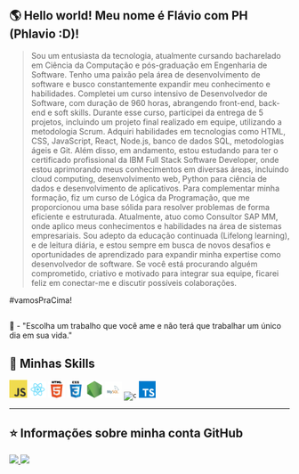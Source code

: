 ## 🌎 Hello world! Meu nome é <strong>Flávio com PH (Phlavio :D)!</strong>

> Sou um entusiasta da tecnologia, atualmente cursando bacharelado em Ciência da Computação e pós-graduação em Engenharia de Software. Tenho uma paixão pela área de desenvolvimento de software e busco constantemente expandir meu conhecimento e habilidades.
Completei um curso intensivo de Desenvolvedor de Software, com duração de 960 horas, abrangendo front-end, back-end e soft skills. Durante esse curso, participei da entrega de 5 projetos, incluindo um projeto final realizado em equipe, utilizando a metodologia Scrum. Adquiri habilidades em tecnologias como HTML, CSS, JavaScript, React, Node.js, banco de dados SQL, metodologias ágeis e Git.
Além disso, em andamento, estou estudando para ter o certificado profissional da IBM Full Stack Software Developer, onde estou aprimorando meus conhecimentos em diversas áreas, incluindo cloud computing, desenvolvimento web, Python para ciência de dados e desenvolvimento de aplicativos.
Para complementar minha formação, fiz um curso de Lógica da Programação, que me proporcionou uma base sólida para resolver problemas de forma eficiente e estruturada.
Atualmente, atuo como Consultor SAP MM, onde aplico meus conhecimentos e habilidades na área de sistemas empresariais.
Sou adepto da educação continuada (Lifelong learning), e de leitura diária, e estou sempre em busca de novos desafios e oportunidades de aprendizado para expandir minha expertise como desenvolvedor de software. Se você está procurando alguém comprometido, criativo e motivado para integrar sua equipe, ficarei feliz em conectar-me e discutir possíveis colaborações.

#vamosPraCima!

##

💬 - "Escolha um trabalho que você ame e não terá que trabalhar um único dia em sua vida."

## 🚀 Minhas Skills
<code><img height="32" src="https://raw.githubusercontent.com/github/explore/80688e429a7d4ef2fca1e82350fe8e3517d3494d/topics/javascript/javascript.png" alt="Javascript"/></code>
<code><img height="30" src="https://raw.githubusercontent.com/github/explore/80688e429a7d4ef2fca1e82350fe8e3517d3494d/topics/react/react.png" alt="React"/></code>
<code><img height="30" src="https://raw.githubusercontent.com/github/explore/80688e429a7d4ef2fca1e82350fe8e3517d3494d/topics/html/html.png" alt="HTML5"/></code>
<code><img height="30" src="https://raw.githubusercontent.com/github/explore/80688e429a7d4ef2fca1e82350fe8e3517d3494d/topics/css/css.png" alt="CSS"/></code>
<code><img height="30" src="https://raw.githubusercontent.com/github/explore/80688e429a7d4ef2fca1e82350fe8e3517d3494d/topics/nodejs/nodejs.png" alt="Nodejs"/></code>
<code><img height="30" src="https://raw.githubusercontent.com/github/explore/80688e429a7d4ef2fca1e82350fe8e3517d3494d/topics/mysql/mysql.png" alt="MySQL"/></code>
<code><img height="30" src="https://cdn.iconscout.com/icon/free/png-512/c-programming-569564.png" alt="c"/></code>
<code><img height="30" src="https://raw.githubusercontent.com/github/explore/80688e429a7d4ef2fca1e82350fe8e3517d3494d/topics/typescript/typescript.png" alt="Typescript"/></code>

---

## ⭐ Informações sobre minha conta GitHub
<div>
  <a href="https://github.com/PhFranca">
  <img height="145em" src="https://github-readme-stats.vercel.app/api?username=PhFranca&show_icons=true&theme=github_dark&count_private=true"/>
  <img height="145em" src="https://github-readme-stats.vercel.app/api/top-langs/?username=PhFranca&layout=compact&theme=github_dark"/>
</div>
